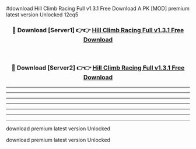#download Hill Climb Racing Full v1.3.1 Free Download A.PK [MOD] premium latest version Unlocked 12cq5 



<div align="center">
<h3>🔴 Download [Server1] 👉👉 <a href="https://download1apk.web.app/">Hill Climb Racing Full v1.3.1 Free Download</a></h3><br>

<h3>🔴 Download [Server2] 👉👉 <a href="https://download1apk.web.app/">Hill Climb Racing Full v1.3.1 Free Download</a></h3>
</div>





----------------------------------------------------------

----------------------------------------------------------

----------------------------------------------------------

----------------------------------------------------------

----------------------------------------------------------

----------------------------------------------------------

----------------------------------------------------------

download premium latest version Unlocked

download premium latest version Unlocked
